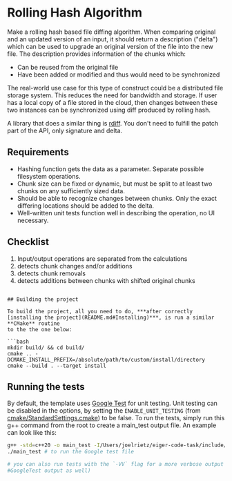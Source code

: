 # Rolling Hash Algorithm

Make a rolling hash based file diffing algorithm. When comparing original and an updated version of an input, it should return a description ("delta") which can be used to upgrade an original version of the file into the new file. The description provides information of the chunks which:

- Can be reused from the original file
- Have been added or modified and thus would need to be synchronized

The real-world use case for this type of construct could be a distributed file storage system. This reduces the need for bandwidth and storage. If user has a local copy of a file stored in the cloud, then changes between these two instances can be synchronized using diff produced by rolling hash.

A library that does a similar thing is [rdiff](https://linux.die.net/man/1/rdiff). You don't need to fulfill the patch part of the API, only signature and delta.

## Requirements

- Hashing function gets the data as a parameter. Separate possible filesystem operations.
- Chunk size can be fixed or dynamic, but must be split to at least two chunks on any sufficiently sized data.
- Should be able to recognize changes between chunks. Only the exact differing locations should be added to the delta.
- Well-written unit tests function well in describing the operation, no UI necessary.

## Checklist

1. Input/output operations are separated from the calculations
2. detects chunk changes and/or additions
3. detects chunk removals
4. detects additions between chunks with shifted original chunks
```

## Building the project

To build the project, all you need to do, ***after correctly
[installing the project](README.md#Installing)***, is run a similar **CMake** routine
to the the one below:

```bash
mkdir build/ && cd build/
cmake .. -DCMAKE_INSTALL_PREFIX=/absolute/path/to/custom/install/directory
cmake --build . --target install
```

## Running the tests

By default, the template uses [Google Test](https://github.com/google/googletest/)
for unit testing. Unit testing can be disabled in the options, by setting the
`ENABLE_UNIT_TESTING` (from
[cmake/StandardSettings.cmake](cmake/StandardSettings.cmake)) to be false. To run
the tests, simply run this g++ command from the root to create a main_test output file. An example can look like this:

```bash
g++ -std=c++20 -o main_test -I/Users/joelrietz/eiger-code-task/include/ src/adler32/adler32.cpp src/fileio/fileio.cpp src/fileio/signature.cpp src/sync/sync.cpp src/mybaseclass.cpp test/src/adler32_test.cpp test/src/fileio_test.cpp test/src/tests.cpp test/src/signature_test.cpp test/src/sync_test.cpp -lgtest # to build the Google test output file main_test.
./main_test # to run the Google test file

# you can also run tests with the `-VV` flag for a more verbose output (i.e.
#GoogleTest output as well)
```
